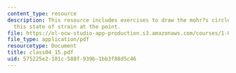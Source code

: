 ```yaml
---
content_type: resource
description: This resource includes exercises to draw the mohr?s circle representing
  this state of strain at the point.
file: https://ol-ocw-studio-app-production.s3.amazonaws.com/courses/1-050-solid-mechanics-fall-2004/575225e2101c588f939b1bb3f88d5c46_class04_15.pdf
file_type: application/pdf
resourcetype: Document
title: class04_15.pdf
uid: 575225e2-101c-588f-939b-1bb3f88d5c46
---
```


